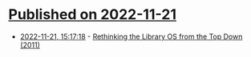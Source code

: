 # [Published on 2022-11-21](index.md)

* [2022-11-21, 15:17:18](https://lobste.rs/s/nv9cde/rethinking_library_os_from_top_down_2011) - [Rethinking the Library OS from the Top Down (2011)](https://www.microsoft.com/en-us/research/wp-content/uploads/2016/02/asplos2011-drawbridge.pdf)
